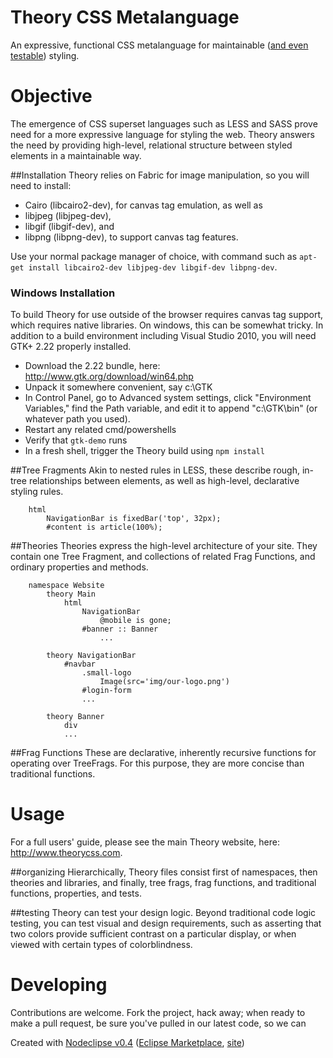 Theory CSS Metalanguage
=======================
An expressive, functional CSS metalanguage for maintainable ([and even testable](#testing)) styling. 

# Objective
The emergence of CSS superset languages such as LESS and SASS prove need for a more
expressive language for styling the web. Theory answers the need by providing high-level,
relational structure between styled elements in a maintainable way.

##Installation
Theory relies on Fabric for image manipulation, so you will need to install:

- Cairo (libcairo2-dev), for canvas tag emulation, as well as
- libjpeg (libjpeg-dev),
- libgif (libgif-dev), and
- libpng (libpng-dev), to support canvas tag features.

Use your normal package manager of choice, with command such as `apt-get install libcairo2-dev libjpeg-dev libgif-dev libpng-dev`.

### Windows Installation
To build Theory for use outside of the browser requires canvas tag support, which requires native libraries. On windows,
this can be somewhat tricky. In addition to a build environment including Visual Studio 2010, you will need GTK+ 2.22 properly installed.
 - Download the 2.22 bundle, here: http://www.gtk.org/download/win64.php
 - Unpack it somewhere convenient, say c:\GTK
 - In Control Panel, go to Advanced system settings, click "Environment Variables," find the Path variable, and edit it to append "c:\GTK\bin" (or whatever path you used).
 - Restart any related cmd/powershells
 - Verify that `gtk-demo` runs
 - In a fresh shell, trigger the Theory build using `npm install`

##Tree Fragments
Akin to nested rules in LESS, these describe rough, in-tree relationships between elements, as well
as high-level, declarative styling rules.
```
	html
		NavigationBar is fixedBar('top', 32px);
		#content is article(100%);
```
##Theories 
Theories express the high-level architecture of your site. They contain one Tree Fragment, and collections of related Frag Functions,
and ordinary properties and methods.
```
	namespace Website
		theory Main
			html
				NavigationBar
					@mobile is gone;
				#banner :: Banner
					...		
	
		theory NavigationBar
			#navbar
				.small-logo
				    Image(src='img/our-logo.png')
				#login-form
				...
				
		theory Banner
			div
			...
```
##Frag Functions
These are declarative, inherently recursive functions for operating over TreeFrags. For this purpose, 
they are more concise than traditional functions.


# Usage
For a full users' guide, please see the main Theory website, here: http://www.theorycss.com.

##organizing
Hierarchically, Theory files consist first of namespaces, then theories and libraries, and finally, tree frags,
frag functions, and traditional functions, properties, and tests.
 
##testing
Theory can test your design logic. Beyond traditional code logic testing, you can test visual and
design requirements, such as asserting that two colors provide sufficient contrast on a particular display, or
when viewed with certain types of colorblindness. 

# Developing
Contributions are welcome. Fork the project, hack away; when ready to make a pull request, be sure you've pulled in our
latest code, so we can   


Created with [Nodeclipse v0.4](https://github.com/Nodeclipse/nodeclipse-1)
 ([Eclipse Marketplace](http://marketplace.eclipse.org/content/nodeclipse), [site](http://www.nodeclipse.org))   
